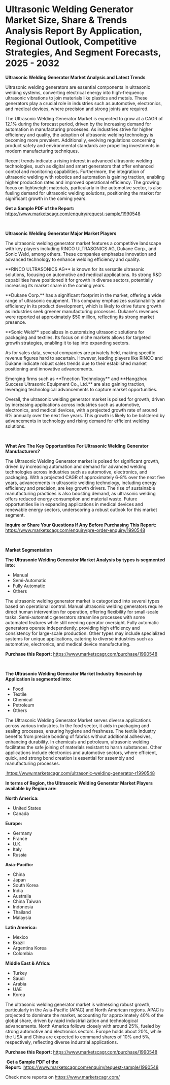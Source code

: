 <p><h1>Ultrasonic Welding Generator Market Size, Share & Trends Analysis Report By Application, Regional Outlook, Competitive Strategies, And Segment Forecasts, 2025 - 2032</h1></p><p><strong>Ultrasonic Welding Generator Market Analysis and Latest Trends</strong></p>
<p><p>Ultrasonic welding generators are essential components in ultrasonic welding systems, converting electrical energy into high-frequency ultrasonic vibrations to join materials like plastics and metals. These generators play a crucial role in industries such as automotive, electronics, and medical devices, where precision and strong joints are required.</p><p>The Ultrasonic Welding Generator Market is expected to grow at a CAGR of 12.1% during the forecast period, driven by the increasing demand for automation in manufacturing processes. As industries strive for higher efficiency and quality, the adoption of ultrasonic welding technology is becoming more prevalent. Additionally, evolving regulations concerning product safety and environmental standards are propelling investments in modern manufacturing techniques.</p><p>Recent trends indicate a rising interest in advanced ultrasonic welding technologies, such as digital and smart generators that offer enhanced control and monitoring capabilities. Furthermore, the integration of ultrasonic welding with robotics and automation is gaining traction, enabling higher production rates and improved operational efficiency. The growing focus on lightweight materials, particularly in the automotive sector, is also fueling demand for ultrasonic welding solutions, positioning the market for significant growth in the coming years.</p></p>
<p><strong>Get a Sample PDF of the Report:&nbsp;</strong> <a href="https://www.marketscagr.com/enquiry/request-sample/1990548?utm_campaign=3137&utm_medium=2&utm_source=Github&utm_content=ia&utm_term=10042025&utm_id=ultrasonic-welding-generator">https://www.marketscagr.com/enquiry/request-sample/1990548</a></p>
<p>&nbsp;</p>
<p><strong>Ultrasonic Welding Generator Major Market Players</strong></p>
<p><p>The ultrasonic welding generator market features a competitive landscape with key players including RINCO ULTRASONICS AG, Dukane Corp., and Sonic Weld, among others. These companies emphasize innovation and advanced technology to enhance welding efficiency and quality.</p><p>**RINCO ULTRASONICS AG** is known for its versatile ultrasonic solutions, focusing on automotive and medical applications. Its strong R&D capabilities have positioned it for growth in diverse sectors, potentially increasing its market share in the coming years.</p><p>**Dukane Corp.** has a significant footprint in the market, offering a wide range of ultrasonic equipment. This company emphasizes sustainability and efficiency in its product development, which is likely to drive future growth as industries seek greener manufacturing processes. Dukane's revenues were reported at approximately $50 million, reflecting its strong market presence.</p><p>**Sonic Weld** specializes in customizing ultrasonic solutions for packaging and textiles. Its focus on niche markets allows for targeted growth strategies, enabling it to tap into expanding sectors.</p><p>As for sales data, several companies are privately held, making specific revenue figures hard to ascertain. However, leading players like RINCO and Dukane indicate robust sales trends due to their established market positioning and innovative advancements.</p><p>Emerging firms such as **Tnection Technology** and **Hangzhou Success Ultrasonic Equipment Co., Ltd.** are also gaining traction, leveraging technological advancements to capture market opportunities.</p><p>Overall, the ultrasonic welding generator market is poised for growth, driven by increasing applications across industries such as automotive, electronics, and medical devices, with a projected growth rate of around 6% annually over the next five years. This growth is likely to be bolstered by advancements in technology and rising demand for efficient welding solutions.</p></p>
<p>&nbsp;</p>
<p><strong>What Are The Key Opportunities For Ultrasonic Welding Generator Manufacturers?</strong></p>
<p><p>The Ultrasonic Welding Generator market is poised for significant growth, driven by increasing automation and demand for advanced welding technologies across industries such as automotive, electronics, and packaging. With a projected CAGR of approximately 6-8% over the next five years, advancements in ultrasonic welding technology, including energy efficiency and precision, are key growth drivers. The rise of sustainable manufacturing practices is also boosting demand, as ultrasonic welding offers reduced energy consumption and material waste. Future opportunities lie in expanding applications in medical devices and renewable energy sectors, underscoring a robust outlook for this market segment.</p></p>
<p><strong>Inquire or Share Your Questions If Any Before Purchasing This Report:</strong> <a href="https://www.marketscagr.com/enquiry/pre-order-enquiry/1990548?utm_campaign=3137&utm_medium=2&utm_source=Github&utm_content=ia&utm_term=10042025&utm_id=ultrasonic-welding-generator">https://www.marketscagr.com/enquiry/pre-order-enquiry/1990548</a></p>
<p>&nbsp;</p>
<p><strong>Market Segmentation</strong></p>
<p><strong>The Ultrasonic Welding Generator Market Analysis by types is segmented into:</strong></p>
<p><ul><li>Manual</li><li>Semi-Automatic</li><li>Fully Automatic</li><li>Others</li></ul></p>
<p><p>The ultrasonic welding generator market is categorized into several types based on operational control. Manual ultrasonic welding generators require direct human intervention for operation, offering flexibility for small-scale tasks. Semi-automatic generators streamline processes with some automated features while still needing operator oversight. Fully automatic generators operate independently, providing high efficiency and consistency for large-scale production. Other types may include specialized systems for unique applications, catering to diverse industries such as automotive, electronics, and medical device manufacturing.</p></p>
<p><strong>Purchase this Report:&nbsp;</strong><a href="https://www.marketscagr.com/purchase/1990548?utm_campaign=3137&utm_medium=2&utm_source=Github&utm_content=ia&utm_term=10042025&utm_id=ultrasonic-welding-generator">https://www.marketscagr.com/purchase/1990548</a></p>
<p>&nbsp;</p>
<p><strong>The Ultrasonic Welding Generator Market Industry Research by Application is segmented into:</strong></p>
<p><ul><li>Food</li><li>Textile</li><li>Chemical</li><li>Petroleum</li><li>Others</li></ul></p>
<p><p>The Ultrasonic Welding Generator Market serves diverse applications across various industries. In the food sector, it aids in packaging and sealing processes, ensuring hygiene and freshness. The textile industry benefits from precise bonding of fabrics without additional adhesives, enhancing durability. In chemicals and petroleum, ultrasonic welding facilitates the safe joining of materials resistant to harsh substances. Other applications include electronics and automotive sectors, where efficient, quick, and strong bond creation is essential for assembly and manufacturing processes.</p></p>
<p><a href="https://www.marketscagr.com/ultrasonic-welding-generator-r1990548?utm_campaign=3137&utm_medium=2&utm_source=Github&utm_content=ia&utm_term=10042025&utm_id=ultrasonic-welding-generator">&nbsp;https://www.marketscagr.com/ultrasonic-welding-generator-r1990548</a></p>
<p><strong>In terms of Region, the Ultrasonic Welding Generator Market Players available by Region are:</strong></p>
<p>
    <p> <strong> North America: </strong>
        <ul>
            <li>United States</li>
            <li>Canada</li>
        </ul>
        </p> 
    <p> <strong> Europe: </strong>
        <ul>
            <li>Germany</li>
            <li>France</li>
            <li>U.K.</li>
            <li>Italy</li>
            <li>Russia</li>
        </ul>
        </p> 
    <p> <strong> Asia-Pacific: </strong>
        <ul>
            <li>China</li>
            <li>Japan</li>
            <li>South Korea</li>
            <li>India</li>
            <li>Australia</li>
            <li>China Taiwan</li>
            <li>Indonesia</li>
            <li>Thailand</li>
            <li>Malaysia</li>
        </ul>
        </p> 
    <p> <strong> Latin America: </strong>
        <ul>
            <li>Mexico</li>
            <li>Brazil</li>
            <li>Argentina Korea</li>
            <li>Colombia</li>
        </ul>
        </p> 
    <p> <strong> Middle East & Africa: </strong>
        <ul>
            <li>Turkey</li>
            <li>Saudi</li>
            <li>Arabia</li>
            <li>UAE</li>
            <li>Korea</li>
        </ul>
    </p>
    </p>
<p><p>The ultrasonic welding generator market is witnessing robust growth, particularly in the Asia-Pacific (APAC) and North American regions. APAC is projected to dominate the market, accounting for approximately 40% of the global share, driven by rapid industrialization and technological advancements. North America follows closely with around 25%, fueled by strong automotive and electronics sectors. Europe holds about 20%, while the USA and China are expected to command shares of 10% and 5%, respectively, reflecting diverse industrial applications.</p></p>
<p><strong>Purchase this Report: </strong><a href="https://www.marketscagr.com/purchase/1990548?utm_campaign=3137&utm_medium=2&utm_source=Github&utm_content=ia&utm_term=10042025&utm_id=ultrasonic-welding-generator">https://www.marketscagr.com/purchase/1990548</a></p>
<p>&nbsp;<strong>Get a Sample PDF of the Report:&nbsp;&nbsp;</strong><a href="https://www.marketscagr.com/enquiry/request-sample/1990548?utm_campaign=3137&utm_medium=2&utm_source=Github&utm_content=ia&utm_term=10042025&utm_id=ultrasonic-welding-generator">https://www.marketscagr.com/enquiry/request-sample/1990548</a></p>
<p><strong></strong></p>
<p>Check more reports on <a href="https://www.marketscagr.com/?utm_campaign=3137&utm_medium=2&utm_source=Github&utm_content=ia&utm_term=10042025&utm_id=ultrasonic-welding-generator">https://www.marketscagr.com/</a></p>